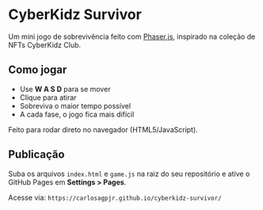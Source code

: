# CyberKidz Survivor

Um mini jogo de sobrevivência feito com [Phaser.js](https://phaser.io), inspirado na coleção de NFTs CyberKidz Club.

## Como jogar

- Use **W A S D** para se mover
- Clique para atirar
- Sobreviva o maior tempo possível
- A cada fase, o jogo fica mais difícil

Feito para rodar direto no navegador (HTML5/JavaScript).

## Publicação

Suba os arquivos `index.html` e `game.js` na raiz do seu repositório e ative o GitHub Pages em **Settings > Pages**.

Acesse via: `https://carlosagpjr.github.io/cyberkidz-survivor/`
